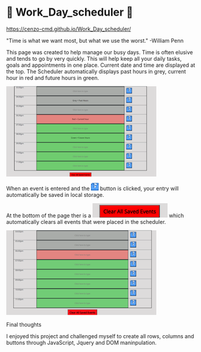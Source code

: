 # 📆 Work_Day_scheduler 📆

https://cenzo-cmd.github.io/Work_Day_scheduler/

"Time is what we want most, but what we use the worst."   -William Penn

This page was created to help manage our busy days.  Time is often elusive and tends to go by very quickly.  This will help keep all your daily tasks, goals and appointments in one place.  Current date and time are displayed at the top. The Scheduler automatically displays past hours in grey, current hour in red and future hours in green.

<img src="assets/images/overview1.png" width="400px">

When an event is entered and the <img src="assets/images/save.png" width="20px"> button is clicked, your entry will automatically be saved in local storage.

At the bottom of the page ther is a <img src="assets/images/clearBtn.png" width="200px"> which automatically clears all events that were placed in the scheduler.

<img src="assets/images/overview2.png" width="400px">

Final thoughts

I enjoyed this project and challenged myself to create all rows, columns and buttons through JavaScript, Jquery and DOM maninpulation.    



